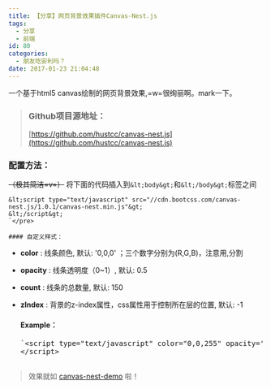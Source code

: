 ```yaml
---
title: 【分享】网页背景效果插件Canvas-Nest.js
tags:
  - 分享
  - 前端
id: 80
categories:
  - 朋友吃安利吗？
date: 2017-01-23 21:04:48
---
```


一个基于html5 canvas绘制的网页背景效果,=w=很绚丽啊。mark一下。

> ### Github项目源地址：
> 
>   [https://github.com/hustcc/canvas-nest.js](https://github.com/hustcc/canvas-nest.js)

### 配置方法：

<del>（极其简洁=v=）</del>
将下面的代码插入到`&lt;body&gt;`和`&lt;/body&gt;`标签之间

    &lt;script type="text/javascript" src="//cdn.bootcss.com/canvas-nest.js/1.0.1/canvas-nest.min.js"&gt;
    &lt;/script&gt;
    `</pre>

    #### 自定义样式：

*   **color** : 线条颜色, 默认: '0,0,0' ；三个数字分别为(R,G,B)，注意用,分割
*   **opacity** : 线条透明度（0~1）, 默认: 0.5
*   **count** : 线条的总数量, 默认: 150
*   **zIndex** : 背景的z-index属性，css属性用于控制所在层的位置, 默认: -1

    #### Example：

    <pre class="line-numbers prism-highlight" data-start="1">`&lt;script type="text/javascript" color="0,0,255" opacity='0.7' zIndex="-2" count="99" src="//cdn.bootcss.com/canvas-nest.js/1.0.1/canvas-nest.min.js"&gt;
    &lt;/script&gt;

> 效果就如 [canvas-nest-demo](http://www.yunyoujun.cn/2017/01/23/democanvas-nest-js/) 啦！